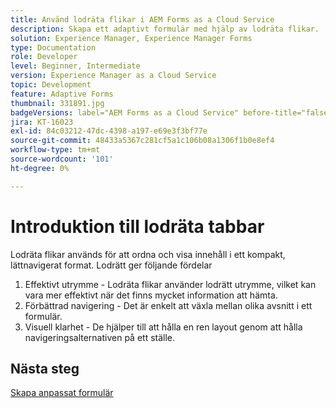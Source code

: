 ```yaml
---
title: Använd lodräta flikar i AEM Forms as a Cloud Service
description: Skapa ett adaptivt formulär med hjälp av lodräta flikar.
solution: Experience Manager, Experience Manager Forms
type: Documentation
role: Developer
level: Beginner, Intermediate
version: Experience Manager as a Cloud Service
topic: Development
feature: Adaptive Forms
thumbnail: 331891.jpg
badgeVersions: label="AEM Forms as a Cloud Service" before-title="false"
jira: KT-16023
exl-id: 84c03212-47dc-4398-a197-e69e3f3bf77e
source-git-commit: 48433a5367c281cf5a1c106b08a1306f1b0e8ef4
workflow-type: tm+mt
source-wordcount: '101'
ht-degree: 0%

---
```


# Introduktion till lodräta tabbar

Lodräta flikar används för att ordna och visa innehåll i ett kompakt, lättnavigerat format. Lodrätt ger följande fördelar
1. Effektivt utrymme - Lodräta flikar använder lodrätt utrymme, vilket kan vara mer effektivt när det finns mycket information att hämta.
1. Förbättrad navigering - Det är enkelt att växla mellan olika avsnitt i ett formulär.
1. Visuell klarhet - De hjälper till att hålla en ren layout genom att hålla navigeringsalternativen på ett ställe.

## Nästa steg

[Skapa anpassat formulär](./create-af.md)
